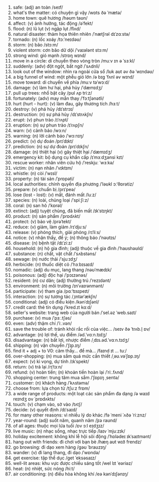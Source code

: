 1. safe: (adj) an toàn /seɪf/
2. what's the matter: có chuyện gì vậy /wɒts ðə ˈmætə/
3. home town: quê hương /həʊm taʊn/
4. affect: (v) ảnh hưởng, tác động /əˈfekt/
5. flood: (n) lũ lụt (v) ngập lụt /flʌd/
6. natural disaster: thảm họa thiên nhiên /ˈnætʃrəl dɪˈzɑːstə/
7. tornado: (n) lốc xoáy /tɔːˈneɪdəʊ/
8. storm: (n) bão /stɔːm/
9. violent storm: cơn bão dữ dội /ˈvaɪələnt stɔːm/
10. strong wind: gió mạnh /strɒŋ wɪnd/
11. move in a circle: di chuyển theo vòng tròn /muːv ɪn ə ˈsɜːkl/
12. suddenly: (adv) đột ngột, bất ngờ /ˈsʌdnli/
13. look out of the window: nhìn ra ngoài cửa sổ /lʊk aʊt əv ðə ˈwɪndəʊ/
14. a big funnel of wind: một phễu gió lớn /ə bɪɡ ˈfʌnl əv wɪnd/
15. move toward: di chuyển về phía /muːv təˈwɔːd/
16. damage: (v) làm hư hại, phá hủy /ˈdæmɪdʒ/
17. pull up trees: nhổ bật cây /pʊl ʌp triːz/
18. fortunately: (adv) may mắn thay /ˈfɔːtʃənətli/
19. hurt (hurt - hurt): (v) làm đau, gây thương tích /hɜːt/
20. destroy: (v) phá hủy /dɪˈstrɔɪ/
21. destruction: (n) sự phá hủy /dɪˈstrʌkʃn/
22. erupt: (v) phun trào /ɪˈrʌpt/
23. eruption: (n) sự phun trào /ɪˈrʌpʃn/
24. warn: (v) cảnh báo /wɔːn/
25. warning: (n) lời cảnh báo /ˈwɔːnɪŋ/
26. predict: (v) dự đoán /prɪˈdɪkt/
27. prediction: (n) sự dự đoán /prɪˈdɪkʃn/
28. damage: (n) thiệt hại (v) gây thiệt hại /ˈdæmɪdʒ/
29. emergency kit: bộ dụng cụ khẩn cấp /ɪˈmɜːdʒənsi kɪt/
30. rescue worker: nhân viên cứu hộ /ˈreskjuː ˈwɜːkə/
31. victim: (n) nạn nhân /ˈvɪktɪm/
32. whistle: (n) còi /ˈwɪsl/
33. property: (n) tài sản /ˈprɒpəti/
34. local authorities: chính quyền địa phương /ˈləʊkl ɔːˈθɒrətiz/
35. prepare: (v) chuẩn bị /prɪˈpeə/
36. lose (lost - lost): (v) mất, đánh mất /luːz/
37. species: (n) loài, chủng loại /ˈspiːʃiːz/
38. coral: (n) san hô /ˈkɒrəl/
39. extinct: (adj) tuyệt chủng, đã biến mất /ɪkˈstɪŋkt/
40. product: (n) sản phẩm /ˈprɒdʌkt/
41. protect: (v) bảo vệ /prəˈtekt/
42. reduce: (v) giảm, làm giảm /rɪˈdjuːs/
43. release: (v) phóng thích, giải phóng /rɪˈliːs/
44. notice: (v) nhận thấy, để ý; (n) thông báo /ˈnəʊtɪs/
45. disease: (n) bệnh tật /dɪˈziːz/
46. household: (n) hộ gia đình; (adj) thuộc về gia đình /ˈhaʊshəʊld/
47. substance: (n) chất, vật chất /ˈsʌbstəns/
48. sewage: (n) nước thải /ˈsjuːɪdʒ/
49. herbicide: (n) thuốc diệt cỏ /ˈhɜːbɪsaɪd/
50. nomadic: (adj) du mục, lang thang /nəʊˈmædɪk/
51. poisonous: (adj) độc hại /ˈpɔɪzənəs/
52. resident: (n) cư dân; (adj) thường trú /ˈrezɪdənt/
53. environment: (n) môi trường /ɪnˈvaɪrənmənt/
54. participate: (v) tham gia /pɑːˈtɪsɪpeɪt/
55. interaction: (n) sự tương tác /ˌɪntərˈækʃn/
56. conditional: (adj) có điều kiện /kənˈdɪʃənl/
57. credit card: thẻ tín dụng /ˈkred.ɪt kɑːd/
58. seller's website: trang web của người bán /ˈsel.əz ˈweb.saɪt/
59. purchase: (v) mua /ˈpɜː.tʃəs/
60. even: (adv) thậm chí /ˈiː.vən/
61. save the trouble of: tránh khỏi rắc rối của việc... /seɪv ðə ˈtrʌb.l̩ ɒv/
62. advantage: (n) lợi thế, ưu điểm /əd.ˈvɑːn.tɪdʒ/
63. disadvantage: (n) bất lợi, nhược điểm /ˌdɪs.əd.ˈvɑːn.tɪdʒ/
64. shipping: (n) vận chuyển /ˈʃɪp.ɪŋ/
65. find it + adj + to V0: cảm thấy... để mà... /faɪnd ɪt ... tuː/
66. over-shopping: (n) mua sắm quá mức cần thiết /ˌəʊ.vəˈʃɒp.ɪŋ/
67. expect: (v) kì vọng, dự tính /ɪkˈspekt/
68. return: (v) trả lại /rɪˈtɜːn/
69. refund: (v) hoàn tiền; (n) khoản tiền hoàn lại /ˈriː.fʌnd/
70. shopping center: trung tâm mua sắm /ˈʃɒpɪŋ ˌsentə/
71. customer: (n) khách hàng /ˈkʌstəmə/
72. choose from: lựa chọn từ /tʃuːz frɒm/
73. a wide range of products: một loạt các sản phẩm đa dạng /ə waɪd reɪndʒ ɒv ˈprɒdʌkts/
74. touch: (v) chạm vào, sờ vào /tʌtʃ/
75. decide: (v) quyết định /dɪˈsaɪd/
76. for many other reasons: vì nhiều lý do khác /fə ˈmeni ˈʌðə ˈriːznz/
77. year-round: (adj) suốt năm, quanh năm /jɪə raʊnd/
78. of all ages: thuộc mọi lứa tuổi /ɒv ɔːl eɪdʒɪz/
79. live music: (n) nhạc sống, nhạc trực tiếp /laɪv ˈmjuːzɪk/
80. holiday excitement: không khí lễ hội sôi động /ˈhɒlədeɪ ɪkˈsaɪtmənt/
81. hang out with friends: đi chơi với bạn bè /hæŋ aʊt wɪð frendz/
82. go browsing: đi dạo xem hàng /ɡəʊ ˈbraʊzɪŋ/
83. wander: (v) đi lang thang, đi dạo /ˈwɒndə/
84. get exercise: tập thể dục /ɡet ˈeksəsaɪz/
85. well-lit areas: khu vực được chiếu sáng tốt /wel lɪt ˈeəriəz/
86. heat: (n) nhiệt, sức nóng /hiːt/
87. air conditioning: (n) điều hòa không khí /eə kənˈdɪʃənɪŋ/
